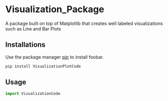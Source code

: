 # Visualization_Package
A package built on top of Matplotlib that creates well labeled visualizations such as Line and Bar Plots

## Installations
Use the package manager [pip](https://pip.pypa.io/en/stable/) to install foobar.
```bash
pip install VisualizationPlotCode
```

## Usage
```python
import VisualizationCode
